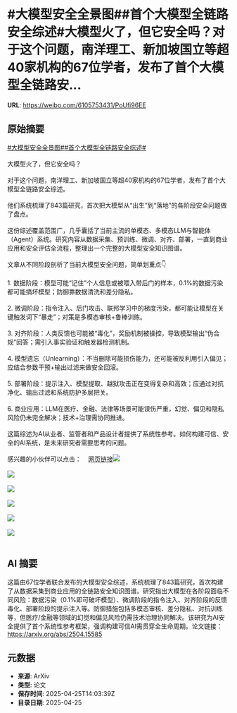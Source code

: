 # #大模型安全全景图##首个大模型全链路安全综述#大模型火了，但它安全吗？对于这个问题，南洋理工、新加坡国立等超40家机构的67位学者，发布了首个大模型全链路安...

**URL**: https://weibo.com/6105753431/PoUfi96EE

## 原始摘要

<a href="https://m.weibo.cn/search?containerid=231522type%3D1%26t%3D10%26q%3D%23%E5%A4%A7%E6%A8%A1%E5%9E%8B%E5%AE%89%E5%85%A8%E5%85%A8%E6%99%AF%E5%9B%BE%23&amp;extparam=%23%E5%A4%A7%E6%A8%A1%E5%9E%8B%E5%AE%89%E5%85%A8%E5%85%A8%E6%99%AF%E5%9B%BE%23" data-hide=""><span class="surl-text">#大模型安全全景图#</span></a><a href="https://m.weibo.cn/search?containerid=231522type%3D1%26t%3D10%26q%3D%23%E9%A6%96%E4%B8%AA%E5%A4%A7%E6%A8%A1%E5%9E%8B%E5%85%A8%E9%93%BE%E8%B7%AF%E5%AE%89%E5%85%A8%E7%BB%BC%E8%BF%B0%23&amp;extparam=%23%E9%A6%96%E4%B8%AA%E5%A4%A7%E6%A8%A1%E5%9E%8B%E5%85%A8%E9%93%BE%E8%B7%AF%E5%AE%89%E5%85%A8%E7%BB%BC%E8%BF%B0%23" data-hide=""><span class="surl-text">#首个大模型全链路安全综述#</span></a><br><br>大模型火了，但它安全吗？<br><br>对于这个问题，南洋理工、新加坡国立等超40家机构的67位学者，发布了首个大模型全链路安全综述。<br><br>他们系统梳理了843篇研究，首次把大模型从“出生”到“落地”的各阶段安全问题做了盘点。<br><br>这份综述覆盖范围广，几乎囊括了当前主流的单模态、多模态LLM与智能体（Agent）系统。研究内容从数据采集、预训练、微调、对齐、部署，一直到商业应用和安全评估全流程，整理出一个完整的大模型安全知识图谱。<br><br>文章从不同阶段剖析了当前大模型安全问题，简单划重点👇<br><br>1. 数据阶段：模型可能“记住”个人信息或被喂入带后门的样本，0.1%的数据污染都可能搞坏模型；防御靠数据清洗和差分隐私。<br><br>2. 微调阶段：指令注入、后门攻击、联邦学习中的梯度污染，都可能让模型在关键触发词下“暴走”；对策是多模态审核+鲁棒训练。<br><br>3. 对齐阶段：人类反馈也可能被“毒化”，奖励机制被操控，导致模型输出“伪合规”回答；需引入事实验证和触发器检测机制。<br><br>4. 模型遗忘（Unlearning）：不当删除可能损伤能力，还可能被反利用引入偏见；应结合参数干预+输出过滤来做安全回滚。<br><br>5. 部署阶段：提示注入、模型提取、越狱攻击正在变得复杂和高效；应通过对抗净化、输出过滤和系统防护多层把关。<br><br>6. 商业应用：LLM在医疗、金融、法律等场景可能误伤严重，幻觉、偏见和隐私风险仍未完全解决；技术+治理需协同推进。<br><br>这篇综述为AI从业者、监管者和产品设计者提供了系统性参考。如何构建可信、安全的AI系统，是未来研究者需要思考的问题。<br><br>感兴趣的小伙伴可以点击：<a href="https://weibo.cn/sinaurl?u=https%3A%2F%2Farxiv.org%2Fabs%2F2504.15585" data-hide=""><span class="url-icon"><img style="width: 1rem;height: 1rem" src="https://h5.sinaimg.cn/upload/2015/09/25/3/timeline_card_small_web_default.png" referrerpolicy="no-referrer"></span><span class="surl-text">网页链接</span></a><img style="" src="https://tvax3.sinaimg.cn/large/006Fd7o3gy1i0t4lcdn06j30ts0k0qfe.jpg" referrerpolicy="no-referrer"><br><br><img style="" src="https://tvax1.sinaimg.cn/large/006Fd7o3gy1i0t4lbrm4gj30nv0k0k7y.jpg" referrerpolicy="no-referrer"><br><br><img style="" src="https://tvax2.sinaimg.cn/large/006Fd7o3gy1i0t4lbyoglj30k00pi4ak.jpg" referrerpolicy="no-referrer"><br><br><img style="" src="https://tvax3.sinaimg.cn/large/006Fd7o3gy1i0t4lca7lqj30xp0k0duw.jpg" referrerpolicy="no-referrer"><br><br><img style="" src="https://tvax2.sinaimg.cn/large/006Fd7o3gy1i0t4lc1ggwj30zk0eok3q.jpg" referrerpolicy="no-referrer"><br><br><img style="" src="https://tvax4.sinaimg.cn/large/006Fd7o3gy1i0t4lbxc4rj30oz0k0wq2.jpg" referrerpolicy="no-referrer"><br><br>

## AI 摘要

这篇由67位学者联合发布的大模型安全综述，系统梳理了843篇研究，首次构建了从数据采集到商业应用的全链路安全知识图谱。研究指出大模型在各阶段面临不同风险：数据污染（0.1%即可破坏模型）、微调阶段的指令注入、对齐阶段的反馈毒化、部署阶段的提示注入等。防御措施包括多模态审核、差分隐私、对抗训练等，但医疗/金融等领域的幻觉和偏见风险仍需技术治理协同解决。该研究为AI安全提供了首个系统性参考框架，强调构建可信AI需贯穿全生命周期。论文链接：https://arxiv.org/abs/2504.15585

## 元数据

- **来源**: ArXiv
- **类型**: 论文
- **保存时间**: 2025-04-25T14:03:39Z
- **目录日期**: 2025-04-25
